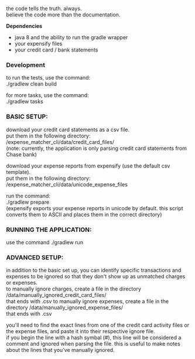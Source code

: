 the code tells the truth.  always.  
believe the code more than the documentation.

**Dependencies**
- java 8 and the ability to run the gradle wrapper
- your expensify files
- your credit card / bank statements

### Development
to run the tests, use the command:  
./gradlew clean build  

for more tasks, use the command:  
./gradlew tasks  
  
### BASIC SETUP:
download your credit card statements as a csv file.    
put them in the following directory:  
<root project directory>/expense_matcher_cli/data/credit_card_files/    
(note: currently, the application is only parsing credit card statements from Chase bank)    

download your expense reports from expensify (use the default csv template).  
put them in the following directory:  
<root project directory>/expense_matcher_cli/data/unicode_expense_files  

run the command:  
./gradlew prepare  
(expensify exports your expense reports in unicode by default.  this script converts them to ASCII and places them in the correct directory)

### RUNNING THE APPLICATION:
use the command ./gradlew run  
  
  
### ADVANCED SETUP:
in addition to the basic set up, you can identify specific transactions and expenses to be ignored so that they don't show up as unmatched charges or expenses.  
to manually ignore charges, create a file in the directory <root project directory>/data/manually_ignored_credit_card_files/  
that ends with .csv
to manually ignore expenses, create a file in the directory <root project directory>/data/manually_ignored_expense_files/  
that ends with .csv

you'll need to find the exact lines from one of the credit card activity files or the expense files, and paste it into their respective ignore file.  
if you begin the line with a hash symbal (#), this line will be considered a comment and ignored when parsing the file.  this is useful to make notes about the lines that you've manually ignored. 
